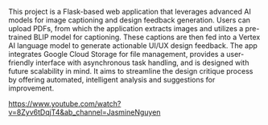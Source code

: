 This project is a Flask-based web application that leverages advanced AI models for image captioning and design feedback generation. Users can upload PDFs, from which the application extracts images and utilizes a pre-trained BLIP model for captioning. These captions are then fed into a Vertex AI language model to generate actionable UI/UX design feedback. The app integrates Google Cloud Storage for file management, provides a user-friendly interface with asynchronous task handling, and is designed with future scalability in mind. It aims to streamline the design critique process by offering automated, intelligent analysis and suggestions for improvement.


https://www.youtube.com/watch?v=8Zyv6tDqjT4&ab_channel=JasmineNguyen
